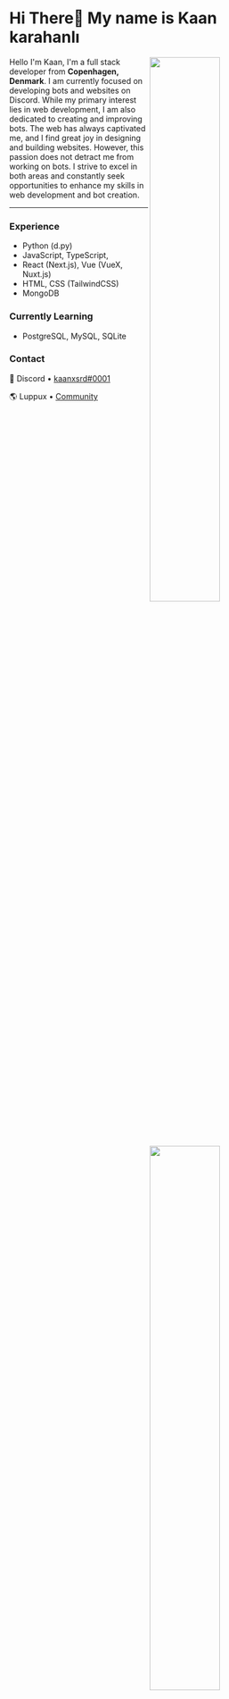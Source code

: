 Hi There👋 My name is Kaan karahanlı
===========================

<img width="50%" align="right" src="https://github-widgetbox.vercel.app/api/profile?username=kaanxsrd&data=followers,repositories,stars,commits&theme=darkmode">
<img width="50%" align="right" src="https://github-widgetbox.vercel.app/api/skills?languages=js,ts,python,html,css,nodejs&theme=darkmode">

Hello I'm Kaan, I'm a full stack developer from **Copenhagen, Denmark**.
I am currently focused on developing bots and websites on Discord. 
While my primary interest lies in web development, I am also dedicated to creating and improving bots. 
The web has always captivated me, and I find great joy in designing and building websites. 
However, this passion does not detract me from working on bots. 
I strive to excel in both areas and constantly seek opportunities to enhance my skills in web development and bot creation.

---
<img width="50%" align="right" src="https://count.getloli.com/get/@:kaanxsrd?theme=rule34">

### Experience
- Python (d.py) 
- JavaScript, TypeScript,
- React (Next.js), Vue (VueX, Nuxt.js)
- HTML, CSS (TailwindCSS)
- MongoDB

### Currently Learning
- PostgreSQL, MySQL, SQLite

### Contact

💬 Discord • [kaanxsrd#0001](https://discord.com/users/797096076330795018)

🌎 Luppux • [Community](https://discord.gg/luppux)

